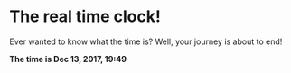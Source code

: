 # The real time clock!

Ever wanted to know what the time is? Well, your journey is about to end!

**The time is Dec 13, 2017, 19:49**